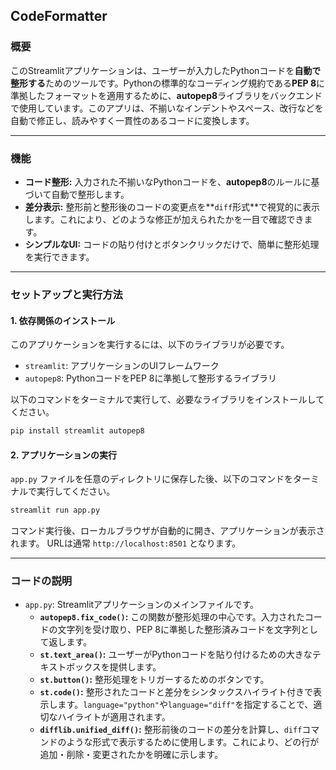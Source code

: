 ## CodeFormatter

### 概要

このStreamlitアプリケーションは、ユーザーが入力したPythonコードを**自動で整形する**ためのツールです。Pythonの標準的なコーディング規約である**PEP 8**に準拠したフォーマットを適用するために、**autopep8**ライブラリをバックエンドで使用しています。このアプリは、不揃いなインデントやスペース、改行などを自動で修正し、読みやすく一貫性のあるコードに変換します。

-----

### 機能

  - **コード整形:** 入力された不揃いなPythonコードを、**autopep8**のルールに基づいて自動で整形します。
  - **差分表示:** 整形前と整形後のコードの変更点を\*\*`diff`形式\*\*で視覚的に表示します。これにより、どのような修正が加えられたかを一目で確認できます。
  - **シンプルなUI:** コードの貼り付けとボタンクリックだけで、簡単に整形処理を実行できます。

-----

### セットアップと実行方法

#### 1\. 依存関係のインストール

このアプリケーションを実行するには、以下のライブラリが必要です。

  - `streamlit`: アプリケーションのUIフレームワーク
  - `autopep8`: PythonコードをPEP 8に準拠して整形するライブラリ

以下のコマンドをターミナルで実行して、必要なライブラリをインストールしてください。

```bash
pip install streamlit autopep8
```

#### 2\. アプリケーションの実行

`app.py` ファイルを任意のディレクトリに保存した後、以下のコマンドをターミナルで実行してください。

```bash
streamlit run app.py
```

コマンド実行後、ローカルブラウザが自動的に開き、アプリケーションが表示されます。
URLは通常 `http://localhost:8501` となります。

-----

### コードの説明

  - `app.py`: Streamlitアプリケーションのメインファイルです。
      - **`autopep8.fix_code()`:** この関数が整形処理の中心です。入力されたコードの文字列を受け取り、PEP 8に準拠した整形済みコードを文字列として返します。
      - **`st.text_area()`:** ユーザーがPythonコードを貼り付けるための大きなテキストボックスを提供します。
      - **`st.button()`:** 整形処理をトリガーするためのボタンです。
      - **`st.code()`:** 整形されたコードと差分をシンタックスハイライト付きで表示します。`language="python"`や`language="diff"`を指定することで、適切なハイライトが適用されます。
      - **`difflib.unified_diff()`:** 整形前後のコードの差分を計算し、`diff`コマンドのような形式で表示するために使用します。これにより、どの行が追加・削除・変更されたかを明確に示します。
